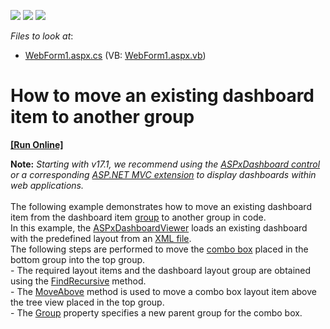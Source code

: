 <!-- default badges list -->
![](https://img.shields.io/endpoint?url=https://codecentral.devexpress.com/api/v1/VersionRange/128580295/14.2.3%2B)
[![](https://img.shields.io/badge/Open_in_DevExpress_Support_Center-FF7200?style=flat-square&logo=DevExpress&logoColor=white)](https://supportcenter.devexpress.com/ticket/details/T207077)
[![](https://img.shields.io/badge/📖_How_to_use_DevExpress_Examples-e9f6fc?style=flat-square)](https://docs.devexpress.com/GeneralInformation/403183)
<!-- default badges end -->
<!-- default file list -->
*Files to look at*:

* [WebForm1.aspx.cs](./CS/Dashboard_MoveItemFromGroupToGroup/WebForm1.aspx.cs) (VB: [WebForm1.aspx.vb](./VB/Dashboard_MoveItemFromGroupToGroup/WebForm1.aspx.vb))
<!-- default file list end -->
# How to move an existing dashboard item to another group
<!-- run online -->
**[[Run Online]](https://codecentral.devexpress.com/t207077/)**
<!-- run online end -->


<strong>Note:</strong> <em>Starting with v17.1, we recommend using the <a href="https://documentation.devexpress.com/Dashboard/CustomDocument16976.aspx">ASPxDashboard control</a> or a corresponding <a href="https://documentation.devexpress.com/Dashboard/CustomDocument16977.aspx">ASP.NET MVC extension</a> to display dashboards within web applications.</em><br><br>The following example demonstrates how to move an existing dashboard item from the dashboard item <a href="http://documentation.devexpress.com/#Dashboard/CustomDocument17586">group</a> to another group in code.<br>In this example, the <a href="http://documentation.devexpress.com/#Dashboard/clsDevExpressDashboardWebASPxDashboardViewertopic">ASPxDashboardViewer</a> loads an existing dashboard with the predefined layout from an <a href="http://documentation.devexpress.com/#Dashboard/CustomDocument15405">XML file</a>. <br>The following steps are performed to move the <a href="http://documentation.devexpress.com/#Dashboard/CustomDocument17659">combo box</a> placed in the bottom group into the top group.<br>- The required layout items and the dashboard layout group are obtained using the <a href="http://documentation.devexpress.com/#Dashboard/DevExpressDashboardCommonDashboardLayoutGroup_FindRecursivetopic">FindRecursive</a> method.<br>- The <a href="http://documentation.devexpress.com/#Dashboard/DevExpressDashboardCommonDashboardLayoutNode_MoveAbovetopic">MoveAbove</a> method is used to move a combo box layout item above the tree view placed in the top group.<br>- The <a href="http://documentation.devexpress.com/#Dashboard/DevExpressDashboardCommonDashboardItem_Grouptopic">Group</a> property specifies a new parent group for the combo box.

<br/>



